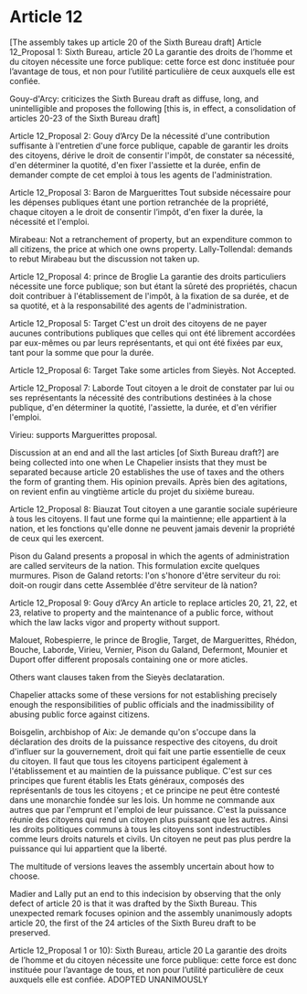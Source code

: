 Article 12  
==========  



[The assembly takes up article 20 of the Sixth Bureau draft]
Article 12_Proposal 1: Sixth Bureau, article 20
La garantie des droits de l’homme et du citoyen nécessite une force publique: cette force est donc instituée pour l’avantage de tous, et non pour l’utilité particulière de ceux auxquels elle est confiée.

Gouy-d'Arcy: criticizes the Sixth Bureau draft as diffuse, long, and unintelligible and proposes the following [this is, in effect, a consolidation of articles 20-23 of the Sixth Bureau draft]

Article 12_Proposal 2: Gouy d’Arcy
De la nécessité d'une contribution suffisante à l'entretien d'une force publique, capable de garantir les droits des citoyens, dérive le droit de consentir l'impôt, de constater sa nécessité, d'en déterminer la quotité, d'en fixer l'assiette et la durée, enfin de demander compte de cet emploi à tous les agents de l'administration. 

Article 12_Proposal 3: Baron de Marguerittes
Tout subside nécessaire pour les dépenses publiques étant une portion retranchée de la propriété, chaque citoyen a le droit de consentir l’impôt, d'en fixer la durée, la nécessité et l'emploi.

Mirabeau: Not a retranchement of property, but an expenditure common to all citizens, the price at which one owns property.
Lally-Tollendal: demands to rebut Mirabeau but the discussion not taken up.

Article 12_Proposal 4: prince de Broglie 
La garantie des droits particuliers nécessite une force publique; son but étant la sûreté des propriétés, chacun doit contribuer à l'établissement de l'impôt, à la fixation de sa durée, et de sa quotité, et à la responsabilité des agents de l'administration. 

Article 12_Proposal 5: Target
C'est un droit des citoyens de ne payer aucunes contributions publiques que celles qui ont été librement accordées par eux-mêmes ou par leurs représentants, et qui ont été fixées par eux, tant pour la somme que pour la durée. 

Article 12_Proposal 6: Target
Take some articles from Sieyès.  Not Accepted.

Article 12_Proposal 7: Laborde
Tout citoyen a le droit de constater par lui ou ses représentants la nécessité des contributions destinées à la chose publique, d'en déterminer la quotité, l'assiette, la durée, et d'en vérifier l'emploi. 

Virieu: supports Marguerittes proposal.

Discussion at an end and all the last articles [of Sixth Bureau draft?] are being collected into one when Le Chapelier insists that they must be separated because article 20 establishes the use of taxes and the others the form of granting them.  His opinion prevails.  Après bien des agitations, on revient enfin au vingtième article du projet du sixième bureau. 

Article 12_Proposal 8: Biauzat
Tout citoyen a une garantie sociale supérieure à tous les citoyens. Il faut une forme qui la maintienne; elle appartient à la nation, et les fonctions qu'elle donne ne peuvent jamais devenir la propriété de ceux qui les exercent. 

Pison du Galand presents a proposal in which the agents of administration are called serviteurs de la nation. This formulation excite quelques murmures. Pison de Galand retorts: l'on s'honore d'être serviteur du roi: doit-on rougir dans cette Assemblée d'être serviteur de là nation? 

Article 12_Proposal 9: Gouy d’Arcy
An article to replace articles 20, 21, 22, et 23, relative to property and the maintenance of a public force, without which the law lacks vigor and property without support.

Malouet, Robespierre, le prince de Broglie, Target, de Marguerittes, Rhédon, Bouche, Laborde, Virieu, Vernier, Pison du Galand, Defermont, Mounier et Duport offer different proposals containing one or more aticles.

Others want clauses taken from the Sieyès declataration.

Chapelier attacks some of these versions for not establishing precisely enough the responsibilities of public officials and the inadmissibility of abusing public force against citizens.

Boisgelin, archbishop of Aix:  Je demande qu'on s'occupe dans la déclaration des droits de la puissance respective des citoyens, du droit d'influer sur la gouvernement, droit qui fait une partie essentielle de ceux du citoyen. Il faut que tous les citoyens participent également à l'établissement et au maintien de la puissance publique. C'est sur ces principes que furent établis les Etats généraux, composés des représentanls de tous les citoyens ; et ce principe ne peut être contesté dans une monarchie fondée sur les lois. Un homme ne commande aux autres que par l'emprunt et l'emploi de leur puissance. C'est la puissance réunie des citoyens qui rend un citoyen plus puissant que les autres. Ainsi les droits politiques communs à tous les citoyens sont indestructibles comme leurs droits naturels et civils. Un citoyen ne peut pas plus perdre la puissance qui lui appartient que la liberté. 

The multitude of versions leaves the assembly uncertain about how to choose.

Madier and Lally put an end to this indecision by observing that the only defect of article 20 is that it was drafted by the Sixth Bureau.  This unexpected remark focuses opinion and the assembly unanimously adopts article 20, the first of the 24 articles of the Sixth Bureu draft to be preserved.

Article 12_Proposal 1 or 10): Sixth Bureau, article 20
La garantie des droits de l’homme et du citoyen nécessite une force publique: cette force est donc instituée pour l’avantage de tous, et non pour l’utilité particulière de ceux auxquels elle est confiée. ADOPTED UNANIMOUSLY
